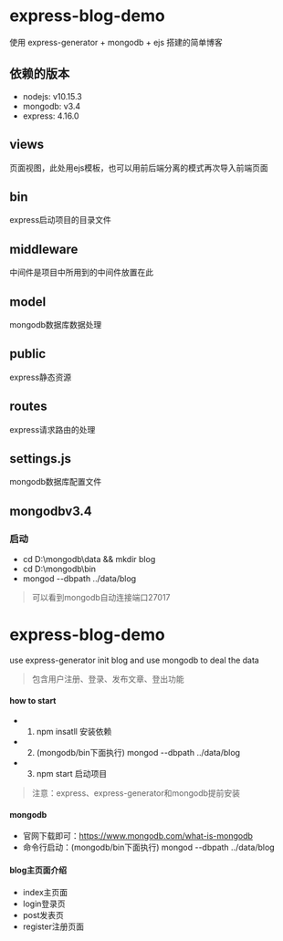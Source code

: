 # express-blog-demo

使用 express-generator + mongodb + ejs 搭建的简单博客

## 依赖的版本
- nodejs: v10.15.3
- mongodb: v3.4
- express: 4.16.0

## views
页面视图，此处用ejs模板，也可以用前后端分离的模式再次导入前端页面

## bin
express启动项目的目录文件

## middleware
中间件是项目中所用到的中间件放置在此

## model
mongodb数据库数据处理

## public
express静态资源

## routes
express请求路由的处理

## settings.js
mongodb数据库配置文件

## mongodbv3.4

### 启动
- cd D:\mongodb\data && mkdir blog
- cd D:\mongodb\bin
- mongod --dbpath ../data/blog
> 可以看到mongodb自动连接端口27017

# express-blog-demo

use express-generator init blog and use mongodb to deal the data

> 包含用户注册、登录、发布文章、登出功能

#### how to start

- 1. npm insatll 安装依赖
- 2. (mongodb/bin下面执行) mongod --dbpath ../data/blog
- 3. npm start 启动项目

> 注意：express、express-generator和mongodb提前安装

#### mongodb
- 官网下载即可：https://www.mongodb.com/what-is-mongodb
- 命令行启动：(mongodb/bin下面执行) mongod --dbpath ../data/blog

#### blog主页面介绍

- index主页面
- login登录页
- post发表页
- register注册页面



